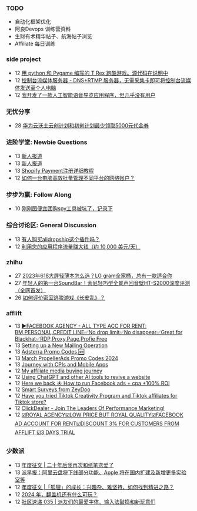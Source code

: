 ### TODO
-  自动化框架优化
-  阿良Devops 训练营资料
-  生财有术精华帖子、航海帖子浏览
-  Affiliate 每日训练

### side project
<!-- sideproject:START -->
-  12 [用 python 和 Pygame 编写的 T Rex 跑酷游戏。源代码在说明中](https://www.youtube.com/watch?v=pZySIXSelCA)
-  12 [控制台流媒体服务器 - DNS+RTMP 服务器，无需采集卡即可将控制台流媒体发送至个人电脑](https://github.com/Aioros/console-streaming-server)
-  12 [我开发了一款人工智能语音导览应用程序，但几乎没有用户](https://www.reddit.com/r/SideProject/comments/18gpp0e/ive_built_an_ai_audio_tour_app_but_have_almost_no/)<!-- sideproject:END -->


### 无忧分享
<!-- ruyo:START -->
-  28 [华为云沃土云创计划和初创计划最少领取5000元代金券](https://51.ruyo.net/18617.html)<!-- ruyo:END -->

### 进阶学堂: Newbie Questions
<!-- advertcn1:START -->
-  13 [新人报道](https://www.advertcn.com/thread-114314-1-1.html)
-  13 [新人报道](https://www.advertcn.com/thread-114311-1-1.html)
-  13 [Shopify Payment注册详细教程](https://www.advertcn.com/thread-114309-1-1.html)
-  12 [如何一台电脑高效批量管理不同平台的网络账户？](https://www.advertcn.com/thread-114302-1-1.html)<!-- advertcn1:END -->

### 步步为赢: Follow Along
<!-- advertcn2:START -->
-  10 [刚刚图便宜团购spy工具被坑了，记录下](https://www.advertcn.com/thread-113954-1-1.html)<!-- advertcn2:END -->

### 综合讨论区: General Discussion
<!-- advertcn3:START -->
-  13 [有人购买alidropship这个插件吗？](https://www.advertcn.com/thread-114308-1-1.html)
-  12 [利用您的应用程序流量赚大钱（约 10,000 美元/天）](https://www.advertcn.com/thread-114303-1-1.html)<!-- advertcn3:END -->


### zhihu
<!-- zhihu:START -->
-  27 [2023年618大屏轻薄本怎么选？LG gram全家桶，总有一款适合你](http://zhuanlan.zhihu.com/p/632641888?utm_campaign=rss&utm_medium=rss&utm_source=rss&utm_content=title)
-  27 [年轻人的第一台SoundBar！索尼轻巧型全景声回音壁HT-S2000深度评测（全网首发）](http://zhuanlan.zhihu.com/p/630990296?utm_campaign=rss&utm_medium=rss&utm_source=rss&utm_content=title)
-  26 [如何评价密室逃脱游戏《长安乱》？](http://www.zhihu.com/question/563950552/answer/3045961312?utm_campaign=rss&utm_medium=rss&utm_source=rss&utm_content=title)<!-- zhihu:END -->

### afflift
<!-- afflift:START -->
-  13 [▶️FACEBOOK AGENCY - ALL TYPE ACC FOR RENT: BM,PERSONAL,CREDIT LINE✅No drop limit✅No disappear✅Great for Blackhat✅RDP,Proxy,Page,Profie Free](https://afflift.com/f/threads/%E2%96%B6%EF%B8%8Ffacebook-agency-all-type-acc-for-rent-bm-personal-credit-line%E2%9C%85no-drop-limit%E2%9C%85no-disappear%E2%9C%85great-for-blackhat%E2%9C%85rdp-proxy-page-profie-free.12742/)
-  13 [Setting up a New Mailing Operation](https://afflift.com/f/threads/setting-up-a-new-mailing-operation.12771/)
-  13 [Adsterra Promo Codes 🆕](https://afflift.com/f/threads/adsterra-promo-codes-%F0%9F%86%95.12769/)
-  13 [March PropellerAds Promo Codes 2024](https://afflift.com/f/threads/march-propellerads-promo-codes-2024.12746/)
-  13 [Journey with CPIs and Mobile Apps](https://afflift.com/f/threads/journey-with-cpis-and-mobile-apps.12762/)
-  12 [My affiliate media buying journey](https://afflift.com/f/threads/my-affiliate-media-buying-journey.12784/)
-  12 [Using ChatGPT and other AI tools to revive a website](https://afflift.com/f/threads/using-chatgpt-and-other-ai-tools-to-revive-a-website.12532/)
-  12 [Here we back ☀️ How to run Facebook ads + cpa +100% ROI](https://afflift.com/f/threads/here-we-back-%E2%98%80%EF%B8%8F-how-to-run-facebook-ads-cpa-100-roi.12146/)
-  12 [Smart Surveys from ZeyDoo](https://afflift.com/f/threads/smart-surveys-from-zeydoo.10505/)
-  12 [Have you tried Tiktok Creativity Program and Tiktok affiliates for Tiktok store?](https://afflift.com/f/threads/have-you-tried-tiktok-creativity-program-and-tiktok-affiliates-for-tiktok-store.12778/)
-  12 [ClickDealer - Join The Leaders Of Performance Marketing!](https://afflift.com/f/threads/clickdealer-join-the-leaders-of-performance-marketing.2440/)
-  12 [☑️ROYAL AGENCY☑️LOW PRICE BUT ROYAL QUALITY☑️FACEBOOK AD ACCOUNT FOR RENT☑️DISCOUNT 3% FOR CUSTOMERS FROM AFFLIFT ☑️3 DAYS TRIAL](https://afflift.com/f/threads/%E2%98%91%EF%B8%8Froyal-agency%E2%98%91%EF%B8%8Flow-price-but-royal-quality%E2%98%91%EF%B8%8Ffacebook-ad-account-for-rent%E2%98%91%EF%B8%8Fdiscount-3-for-customers-from-afflift-%E2%98%91%EF%B8%8F3-days-trial.12780/)<!-- afflift:END -->

### 少数派
<!-- sspai:START -->
-  13 [年度征文 | 二十年后我再次和纸笔恋爱了](https://sspai.com/post/87018)
-  13 [派早报：阿里云盘将下线部分功能、Apple 将在国内扩建及新增更多实验室等](https://sspai.com/post/87141)
-  12 [年度征文 |「狐狸」的成长：兴趣杂、难坚持，如何找到精进之路？](https://sspai.com/post/86886)
-  12 [2024 年，翻盖机还有什么可玩？](https://sspai.com/prime/story/buy-a-flip-phone-in-2024)
-  12 [社区速递 035 | 派友们的最爱字体、输入法鼓捣和新玩意们](https://sspai.com/post/87128)<!-- sspai:END -->
